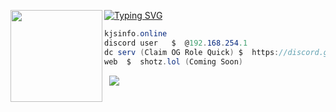 [![Typing SVG](https://readme-typing-svg.herokuapp.com/demo/?color=DC27F7&lines=WMA+%7C+shotz.lol+on+top;Peak+My+Website+https%3A%2F%2Fkjsinfo.online)](https://git.io/typing-svg)
<img align="left" src="https://images.guns.lol/VeZex.gif" width="147"/> 

```csharp
kjsinfo.online
discord user   $  @192.168.254.1
dc serv (Claim OG Role Quick) $  https://discord.gg/74HVz9sqGy 
web  $  shotz.lol (Coming Soon)
```
&zwnj; 
&zwnj;
![](https://lanyard.cnrad.dev/api/1415042756409299155?bg=0000&hideTag=true)
